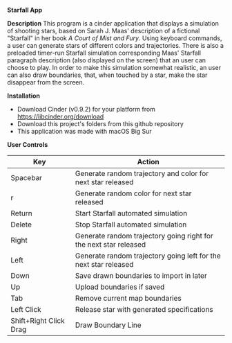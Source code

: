 **Starfall App**

**Description**
This program is a cinder application that displays a simulation of shooting stars,
based on Sarah J. Maas' description of a fictional "Starfall" in her book *A Court 
of Mist and Fury*. Using keyboard commands, a user can generate stars of different
colors and trajectories. There is also a preloaded timer-run Starfall simulation 
corresponding Maas' Starfall paragraph description (also displayed on the screen)
that an user can choose to play. In order to make this simulation somewhat realistic,
an user can also draw boundaries, that, when touched by a star, make the star disappear
from the screen. 

**Installation**
* Download Cinder (v0.9.2) for your platform from https://libcinder.org/download
* Download this project's folders from this github repository
* This application was made with macOS Big Sur

**User Controls**

Key | Action
----|------
Spacebar | Generate random trajectory and color for next star released
r | Generate random color for next star released
Return | Start Starfall automated simulation
Delete | Stop Starfall automated simulation
Right | Generate random trajectory going right for the next star released
Left | Generate random trajectory going left for the next star released
Down | Save drawn boundaries to import in later
Up | Upload boundaries if saved
Tab | Remove current map boundaries
Left Click | Release star with generated specifications
Shift+Right Click Drag | Draw Boundary Line

